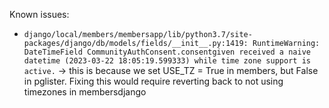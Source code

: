 Known issues:
- `django/local/members/membersapp/lib/python3.7/site-packages/django/db/models/fields/__init__.py:1419: RuntimeWarning: DateTimeField CommunityAuthConsent.consentgiven received a naive datetime (2023-03-22 18:05:19.599333) while time zone support is active.` -> this is because we set USE_TZ = True in members, but False in pglister. Fixing this would require reverting back to not using timezones in membersdjango
